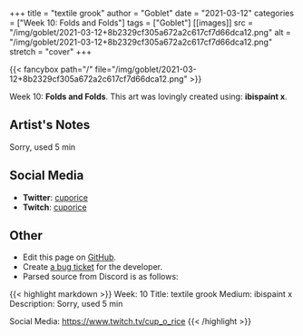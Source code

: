+++
title =       "textile grook"
author =      "Goblet"
date =        "2021-03-12"
categories =  ["Week 10: Folds and Folds"]
tags =        ["Goblet"]
[[images]]
                      src = "/img/goblet/2021-03-12+8b2329cf305a672a2c617cf7d66dca12.png"
                      alt = "/img/goblet/2021-03-12+8b2329cf305a672a2c617cf7d66dca12.png"
                      stretch = "cover"
+++


{{< fancybox path="/" file="/img/goblet/2021-03-12+8b2329cf305a672a2c617cf7d66dca12.png" >}}


Week 10: **Folds and Folds**. This art was lovingly created using: **ibispaint x**.

## Artist's Notes

Sorry, used 5 min

## Social Media

- **Twitter**: [cuporice]()
- **Twitch**: [cuporice]()


## Other

- Edit this page on [GitHub](https://github.com/teaminkling/web-refresh/edit/main/blog/content/blog/goblet-week-10-5a04.md).
- Create [a bug ticket](https://github.com/teaminkling/web-refresh/issues/new?assignees=&labels=bug&template=problem-report.md&title=) for the developer.
- Parsed source from Discord is as follows:

{{< highlight markdown >}}
Week: 10
Title: textile grook
Medium: ibispaint x 
Description: 
Sorry, used 5 min


Social Media: 
https://www.twitch.tv/cup_o_rice
{{< /highlight >}}